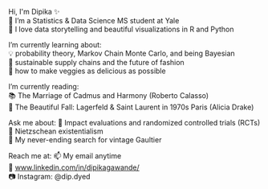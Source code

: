 
Hi, I'm Dipika ✨  
🔭 I’m a Statistics & Data Science MS student at Yale  
💖 I love data storytelling and beautiful visualizations in R and Python  

I’m currently learning about:  
💡 probability theory, Markov Chain Monte Carlo, and being Bayesian  
🌱 sustainable supply chains and the future of fashion  
🍅 how to make veggies as delicious as possible  

I’m currently reading:  
📚 The Marriage of Cadmus and Harmony (Roberto Calasso)  
👠 The Beautiful Fall: Lagerfeld & Saint Laurent in 1970s Paris (Alicia Drake)  

Ask me about:
🔬 Impact evaluations and randomized controlled trials (RCTs)  
📖 Nietzschean existentialism  
👗 My never-ending search for vintage Gaultier  
 
Reach me at:
📫 My email anytime  
🤝 www.linkedin.com/in/dipikagawande/  
📷 Instagram: @dip.dyed  
